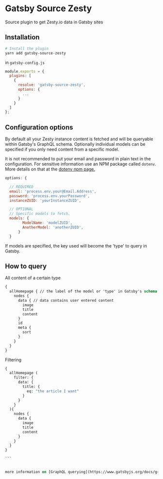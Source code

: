 # Gatsby Source Zesty

Source plugin to get Zesty.io data in Gatsby sites

## Installation

```bash
# Install the plugin
yarn add gatsby-source-zesty
```

in `gatsby-config.js`

```javascript
module.exports = {
  plugins: [
    {
      resolve: 'gatsby-source-zesty',
      options: {
        ...
      }
    }
  ]
};
```

## Configuration options

By default all your Zesty instance content is fetched and will be queryable within Gatsby's GraphQL schema. Optionally individual models can be specified if you only need content from a specific model.

It is not recommended to put your email and password in plain text in the configuration. For sensitive information use an NPM package called `dotenv`. More details on that at the [dotenv npm page.](https://www.npmjs.com/package/dotenv)

```javascript
options: {

  // REQUIRED
  email: 'process.env.your@Email.Address',
  password: 'process.env.yourPassword',
  instanceZUID: 'yourInstanceZUID',

  // OPTIONAL
  // Specific models to fetch.
  models: {
        ModelName: 'modelZUID',
        AnotherModel: 'anotherZUID',
      }
  }
```

If models are specified, the key used will become the 'type' to query in Gatsby.

## How to query

All content of a certain type

```graphql
{
  allHomepage { // the label of the model or 'type' in Gatsby's schema
    nodes {
      data { // data contains user entered content
        image
        title
        content
      }
      id
      meta {
        sort
      }
    }
  }
}
```

Filtering

````graphql
{
  allHomepage (
    filter: {
      data: {
        title: {
          eq: "the article I want"
        }
      }
    }
  ){
    nodes {
      data {
        image
        title
        content
      }
    }
  }
}

```


more information on [GraphQL querying](https://www.gatsbyjs.org/docs/graphql-reference/).
````
